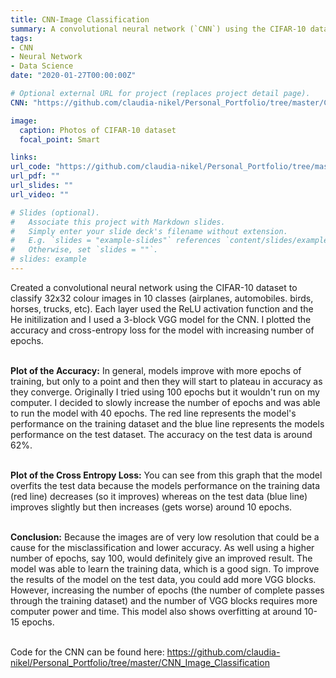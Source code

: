 ```yaml
---
title: CNN-Image Classification
summary: A convolutional neural network (`CNN`) using the CIFAR-10 dataset to classify 32x32 colour images in 10 classes.
tags:
- CNN
- Neural Network
- Data Science
date: "2020-01-27T00:00:00Z"

# Optional external URL for project (replaces project detail page).
CNN: "https://github.com/claudia-nikel/Personal_Portfolio/tree/master/CNN_Image_Classification"

image:
  caption: Photos of CIFAR-10 dataset
  focal_point: Smart

links:
url_code: "https://github.com/claudia-nikel/Personal_Portfolio/tree/master/CNN_Image_Classification"
url_pdf: ""
url_slides: ""
url_video: ""

# Slides (optional).
#   Associate this project with Markdown slides.
#   Simply enter your slide deck's filename without extension.
#   E.g. `slides = "example-slides"` references `content/slides/example-slides.md`.
#   Otherwise, set `slides = ""`.
# slides: example
---
```


Created a convolutional neural network using the CIFAR-10 dataset to classify 32x32 colour images in 10 classes (airplanes, automobiles. birds, horses, trucks, etc). Each layer used the ReLU activation function and the He initilization and I used a 3-block VGG model for the CNN. I plotted the accuracy and cross-entropy loss for the model with increasing number of epochs. <br/><br/>


**Plot of the Accuracy:** 
In general, models improve with more epochs of training, but only to a point and then they will start to plateau in accuracy as they converge. Originally I tried using 100 epochs but it wouldn't run on my computer. I decided to slowly increase the number of epochs and was able to run the model with 40 epochs. The red line represents the model's performance on the training dataset and the blue line represents the models performance on the test dataset. The accuracy on the test data is around 62%. <br/><br/>

**Plot of the Cross Entropy Loss:**
You can see from this graph that the model overfits the test data because the models performance on the training data (red line) decreases (so it improves) whereas on the test data (blue line) improves slightly but then increases (gets worse) around 10 epochs. <br/><br/>

**Conclusion:**
Because the images are of very low resolution that could be a cause for the misclassification and lower accuracy. As well using a higher number of epochs, say 100, would definitely give an improved result. The model was able to learn the training data, which is a good sign. To improve the results of the model on the test data, you could add more VGG blocks. However, increasing the number of epochs (the number of complete passes through the training dataset) and the number of VGG blocks requires more computer power and time. This model also shows overfitting at around 10-15 epochs. <br/> <br/>

Code for the CNN can be found here: https://github.com/claudia-nikel/Personal_Portfolio/tree/master/CNN_Image_Classification
